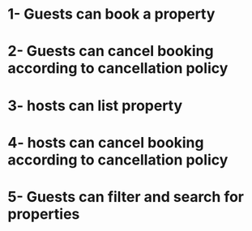 # 1- Guests can book a property
# 2- Guests can cancel booking according to cancellation policy
# 3- hosts can list property
# 4- hosts can cancel booking according to cancellation policy
# 5- Guests can filter and search for properties
